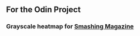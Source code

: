 ## For the Odin Project
### Grayscale heatmap for [Smashing Magazine](https://www.smashingmagazine.com/)
